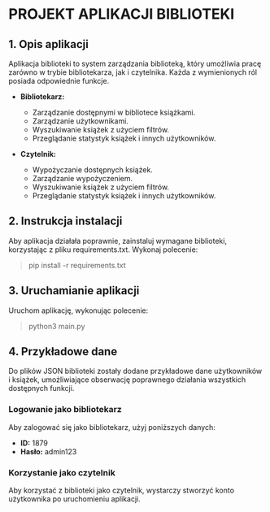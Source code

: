 # **PROJEKT APLIKACJI BIBLIOTEKI**

## 1. Opis aplikacji

Aplikacja biblioteki to system zarządzania biblioteką, który umożliwia pracę zarówno w trybie bibliotekarza, jak i czytelnika. Każda z wymienionych ról posiada odpowiednie funkcje.

- **Bibliotekarz:**
  - Zarządzanie dostępnymi w bibliotece książkami.
  - Zarządzanie użytkownikami.
  - Wyszukiwanie książek z użyciem filtrów.
  - Przeglądanie statystyk książek i innych użytkowników.

- **Czytelnik:**
  - Wypożyczanie dostępnych książek.
  - Zarządzanie wypożyczeniem.
  - Wyszukiwanie książek z użyciem filtrów.
  - Przeglądanie statystyk książek i innych użytkowników.

## 2. Instrukcja instalacji

Aby aplikacja działała poprawnie, zainstaluj wymagane biblioteki, korzystając z pliku requirements.txt. Wykonaj polecenie:

> pip install -r requirements.txt

## 3. Uruchamianie aplikacji

Uruchom aplikację, wykonując polecenie:

> python3 main.py

## 4. Przykładowe dane

Do plików JSON biblioteki zostały dodane przykładowe dane użytkowników i książek, umożliwiające obserwację poprawnego działania wszystkich dostępnych funkcji.

### Logowanie jako bibliotekarz

Aby zalogować się jako bibliotekarz, użyj poniższych danych:

- **ID:** 1879
- **Hasło:** admin123

### Korzystanie jako czytelnik

Aby korzystać z biblioteki jako czytelnik, wystarczy stworzyć konto użytkownika po uruchomieniu aplikacji.
